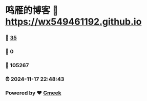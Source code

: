 # 鸣雁的博客 :link: https://wx549461192.github.io 
### :page_facing_up: [35](https://wx549461192.github.io/tag.html) 
### :speech_balloon: 0 
### :hibiscus: 105267 
### :alarm_clock: 2024-11-17 22:48:43 
### Powered by :heart: [Gmeek](https://github.com/Meekdai/Gmeek)
